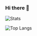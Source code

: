 ### Hi there 👋

![Stats](https://github-readme-stats.vercel.app/api?username=luisfernandods&count_private=true&hide=stars,prs,issues,contribs&theme=radical)

![Top Langs](https://github-readme-stats.vercel.app/api/top-langs/?username=luisfernandods&theme=radical&count_private=true)

<!--
**luisfernandods/luisfernandods** is a ✨ _special_ ✨ repository because its `README.md` (this file) appears on your GitHub profile.

Here are some ideas to get you started:

- 🔭 I’m currently working on ...
- 🌱 I’m currently learning ...
- 👯 I’m looking to collaborate on ...
- 🤔 I’m looking for help with ...
- 💬 Ask me about ...
- 📫 How to reach me: ...
- 😄 Pronouns: ...
- ⚡ Fun fact: ...
-->
